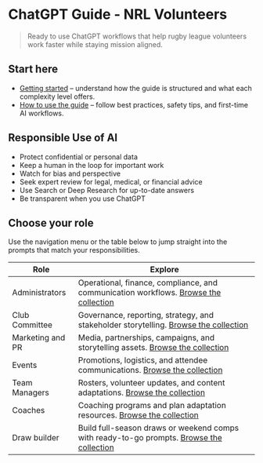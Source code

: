 # ChatGPT Guide - NRL Volunteers

> Ready to use ChatGPT workflows that help rugby league volunteers work faster while staying mission aligned.

## Start here
- [Getting started](overview/getting-started.md) – understand how the guide is structured and what each complexity level offers.
- [How to use the guide](overview/using-the-guide.md) – follow best practices, safety tips, and first-time AI workflows.

## Responsible Use of AI
- Protect confidential or personal data
- Keep a human in the loop for important work
- Watch for bias and perspective
- Seek expert review for legal, medical, or financial advice
- Use Search or Deep Research for up-to-date answers
- Be transparent when you use ChatGPT

## Choose your role
Use the navigation menu or the table below to jump straight into the prompts that match your responsibilities.

| Role | Explore |
| --- | --- |
| Administrators | Operational, finance, compliance, and communication workflows. [Browse the collection](administrators/grant-writing.md) |
| Club Committee | Governance, reporting, strategy, and stakeholder storytelling. [Browse the collection](club-committee/board-reports.md) |
| Marketing and PR | Media, partnerships, campaigns, and storytelling assets. [Browse the collection](marketing-pr/corporate-partnerships.md) |
| Events | Promotions, logistics, and attendee communications. [Browse the collection](events/flyers.md) |
| Team Managers | Rosters, volunteer updates, and content adaptations. [Browse the collection](team-managers/newsletter-adaptation.md) |
| Coaches | Coaching programs and plan adaptation resources. [Browse the collection](coaches/coaching-plan.md) |
| Draw builder | Build full-season draws or weekend comps with ready-to-go prompts. [Browse the collection](draw-comp-builder/index.md) |
